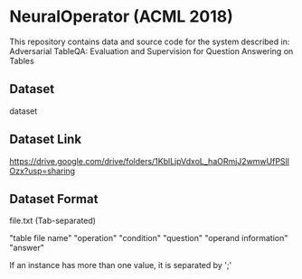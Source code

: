 NeuralOperator (ACML 2018)
==========================
This repository contains data and source code for the system described in: Adversarial TableQA: Evaluation and Supervision for Question Answering on Tables

Dataset
-------
dataset

Dataset Link
------------
https://drive.google.com/drive/folders/1KblLjpVdxoL_haORmjJ2wmwUfPSllOzx?usp=sharing

Dataset Format
--------------
file.txt (Tab-separated)

"table file name"	"operation"	"condition"	"question"	"operand information"	"answer"

If an instance has more than one value, it is separated by ';'